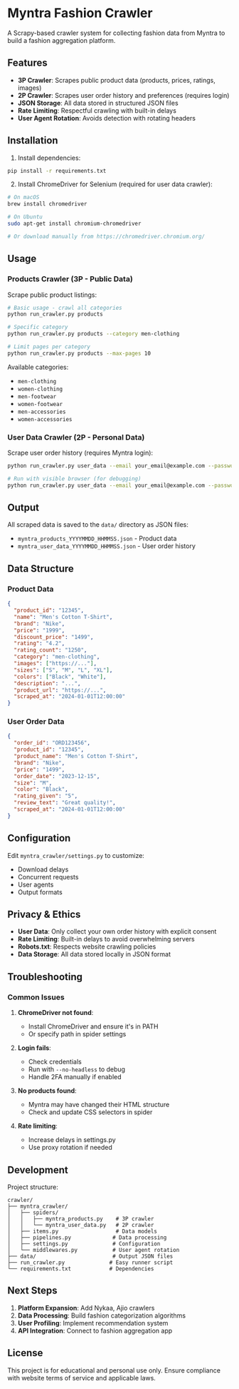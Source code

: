 # Myntra Fashion Crawler

A Scrapy-based crawler system for collecting fashion data from Myntra to build a fashion aggregation platform.

## Features

- **3P Crawler**: Scrapes public product data (products, prices, ratings, images)
- **2P Crawler**: Scrapes user order history and preferences (requires login)
- **JSON Storage**: All data stored in structured JSON files
- **Rate Limiting**: Respectful crawling with built-in delays
- **User Agent Rotation**: Avoids detection with rotating headers

## Installation

1. Install dependencies:
```bash
pip install -r requirements.txt
```

2. Install ChromeDriver for Selenium (required for user data crawler):
```bash
# On macOS
brew install chromedriver

# On Ubuntu
sudo apt-get install chromium-chromedriver

# Or download manually from https://chromedriver.chromium.org/
```

## Usage

### Products Crawler (3P - Public Data)

Scrape public product listings:

```bash
# Basic usage - crawl all categories
python run_crawler.py products

# Specific category
python run_crawler.py products --category men-clothing

# Limit pages per category
python run_crawler.py products --max-pages 10
```

Available categories:
- `men-clothing`
- `women-clothing`
- `men-footwear`
- `women-footwear`
- `men-accessories`
- `women-accessories`

### User Data Crawler (2P - Personal Data)

Scrape user order history (requires Myntra login):

```bash
python run_crawler.py user_data --email your_email@example.com --password your_password

# Run with visible browser (for debugging)
python run_crawler.py user_data --email your_email@example.com --password your_password --no-headless
```

## Output

All scraped data is saved to the `data/` directory as JSON files:

- `myntra_products_YYYYMMDD_HHMMSS.json` - Product data
- `myntra_user_data_YYYYMMDD_HHMMSS.json` - User order history

## Data Structure

### Product Data
```json
{
  "product_id": "12345",
  "name": "Men's Cotton T-Shirt",
  "brand": "Nike",
  "price": "1999",
  "discount_price": "1499",
  "rating": "4.2",
  "rating_count": "1250",
  "category": "men-clothing",
  "images": ["https://..."],
  "sizes": ["S", "M", "L", "XL"],
  "colors": ["Black", "White"],
  "description": "...",
  "product_url": "https://...",
  "scraped_at": "2024-01-01T12:00:00"
}
```

### User Order Data
```json
{
  "order_id": "ORD123456",
  "product_id": "12345",
  "product_name": "Men's Cotton T-Shirt",
  "brand": "Nike",
  "price": "1499",
  "order_date": "2023-12-15",
  "size": "M",
  "color": "Black",
  "rating_given": "5",
  "review_text": "Great quality!",
  "scraped_at": "2024-01-01T12:00:00"
}
```

## Configuration

Edit `myntra_crawler/settings.py` to customize:

- Download delays
- Concurrent requests
- User agents
- Output formats

## Privacy & Ethics

- **User Data**: Only collect your own order history with explicit consent
- **Rate Limiting**: Built-in delays to avoid overwhelming servers
- **Robots.txt**: Respects website crawling policies
- **Data Storage**: All data stored locally in JSON format

## Troubleshooting

### Common Issues

1. **ChromeDriver not found**:
   - Install ChromeDriver and ensure it's in PATH
   - Or specify path in spider settings

2. **Login fails**:
   - Check credentials
   - Run with `--no-headless` to debug
   - Handle 2FA manually if enabled

3. **No products found**:
   - Myntra may have changed their HTML structure
   - Check and update CSS selectors in spider

4. **Rate limiting**:
   - Increase delays in settings.py
   - Use proxy rotation if needed

## Development

Project structure:
```
crawler/
├── myntra_crawler/
│   ├── spiders/
│   │   ├── myntra_products.py    # 3P crawler
│   │   └── myntra_user_data.py   # 2P crawler
│   ├── items.py                  # Data models
│   ├── pipelines.py             # Data processing
│   ├── settings.py              # Configuration
│   └── middlewares.py           # User agent rotation
├── data/                        # Output JSON files
├── run_crawler.py              # Easy runner script
└── requirements.txt            # Dependencies
```

## Next Steps

1. **Platform Expansion**: Add Nykaa, Ajio crawlers
2. **Data Processing**: Build fashion categorization algorithms
3. **User Profiling**: Implement recommendation system
4. **API Integration**: Connect to fashion aggregation app

## License

This project is for educational and personal use only. Ensure compliance with website terms of service and applicable laws.
